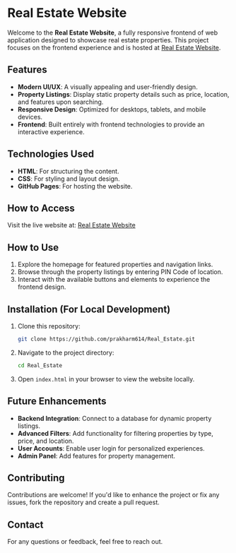 
# Real Estate Website  

Welcome to the **Real Estate Website**, a fully responsive frontend of  web application designed to showcase real estate properties. This project focuses on the frontend experience and is hosted at [Real Estate Website](https://prakharm614.github.io/Real_Estate/).  

## Features  

- **Modern UI/UX**: A visually appealing and user-friendly design.  
- **Property Listings**: Display static property details such as price, location, and features upon searching.  
- **Responsive Design**: Optimized for desktops, tablets, and mobile devices.  
- **Frontend**: Built entirely with frontend technologies to provide an interactive experience.  

## Technologies Used  

- **HTML**: For structuring the content.  
- **CSS**: For styling and layout design.   
- **GitHub Pages**: For hosting the website.  

## How to Access  

Visit the live website at: [Real Estate Website](https://prakharm614.github.io/Real_Estate/)  

## How to Use  

1. Explore the homepage for featured properties and navigation links.  
2. Browse through the property listings by entering PIN Code of location.
3. Interact with the available buttons and elements to experience the frontend design.  

## Installation (For Local Development)  

1. Clone this repository:  
   ```bash  
   git clone https://github.com/prakharm614/Real_Estate.git  
   ```  
2. Navigate to the project directory:  
   ```bash  
   cd Real_Estate  
   ```  
3. Open `index.html` in your browser to view the website locally.  

## Future Enhancements  

- **Backend Integration**: Connect to a database for dynamic property listings.  
- **Advanced Filters**: Add functionality for filtering properties by type, price, and location.  
- **User Accounts**: Enable user login for personalized experiences.  
- **Admin Panel**: Add features for property management.  

## Contributing  

Contributions are welcome! If you'd like to enhance the project or fix any issues, fork the repository and create a pull request.  


## Contact  

For any questions or feedback, feel free to reach out.  

